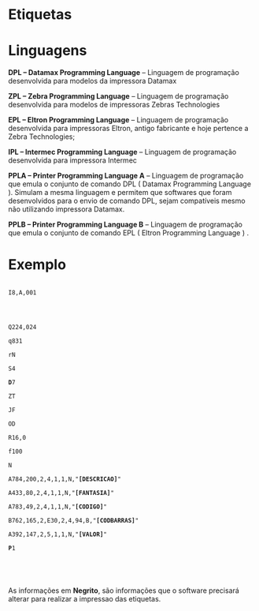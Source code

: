 # Etiquetas


# Linguagens

<strong>DPL – Datamax Programming Language</strong> – Linguagem de programação desenvolvida para modelos da impressora Datamax

<strong>ZPL – Zebra Programming Language</strong> – Linguagem de programação desenvolvida para modelos de impressoras Zebras Technologies

<strong>EPL – Eltron Programming Language</strong> – Linguagem de programação desenvolvida para impressoras Eltron, antigo fabricante e hoje pertence a Zebra Technologies;

<strong>IPL – Intermec Programming Language</strong> – Linguagem de programação desenvolvida para impressora Intermec

<strong>PPLA – Printer Programming Language A</strong> – Linguagem de programação que emula o conjunto de comando DPL ( Datamax Programming Language ). Simulam a mesma linguagem e permitem que softwares que foram desenvolvidos para o envio de comando DPL, sejam compatíveis mesmo não utilizando impressora Datamax.

<strong>PPLB – Printer Programming Language B</strong> – Linguagem de programação que emula o conjunto de comando EPL ( Eltron Programming Language ) .


# Exemplo
<p>

<code>
I8,A,001 <br />

<br />
Q224,024 <br />
q831 <br />
rN <br />
S4<br />
<strong>D</strong>7<br />
ZT<br />
JF<br />
OD<br />
R16,0<br />
f100<br />
N<br />
A784,200,2,4,1,1,N,"<strong>[DESCRICAO]</strong>"<br />
A433,80,2,4,1,1,N,"<strong>[FANTASIA]</strong>"<br />
A783,49,2,4,1,1,N,"<strong>[CODIGO]</strong>"<br />
B762,165,2,E30,2,4,94,B,"<strong>[CODBARRAS]</strong>"<br />
A392,147,2,5,1,1,N,"<strong>[VALOR]</strong>"<br />
<strong>P</strong>1<br />

<br />
</code>
</sp>


As informações em <strong>Negrito</strong>, são informações que o software precisará alterar 
para realizar a impressao das etiquetas.

